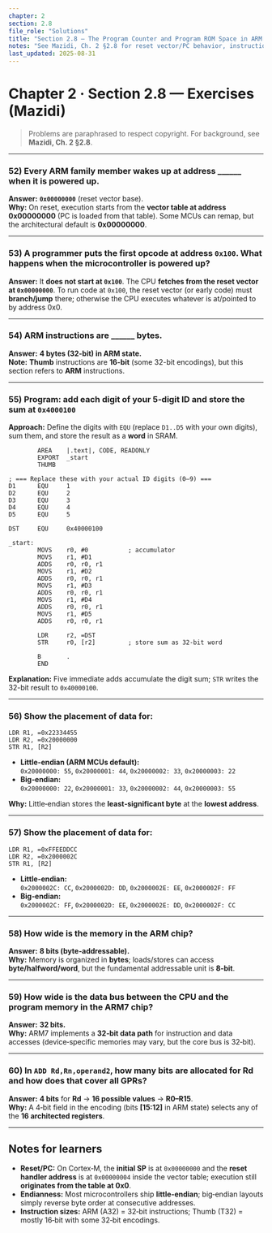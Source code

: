 ```yaml
---
chapter: 2
section: 2.8
file_role: "Solutions"
title: "Section 2.8 — The Program Counter and Program ROM Space in ARM (Mazidi)"
notes: "See Mazidi, Ch. 2 §2.8 for reset vector/PC behavior, instruction size, and endianness."
last_updated: 2025-08-31
---
```


# Chapter 2 · Section 2.8 — Exercises (Mazidi)

> Problems are paraphrased to respect copyright. For background, see **Mazidi, Ch. 2 §2.8**.

---

### 52) Every ARM family member wakes up at address ______ when it is powered up.  
**Answer:** **`0x00000000`** (reset vector base).  
**Why:** On reset, execution starts from the **vector table at address 0x00000000** (PC is loaded from that table). Some MCUs can remap, but the architectural default is **0x00000000**.

---

### 53) A programmer puts the first opcode at address `0x100`. What happens when the microcontroller is powered up?  
**Answer:** It **does not start at `0x100`**. The CPU **fetches from the reset vector at `0x00000000`**. To run code at `0x100`, the reset vector (or early code) must **branch/jump** there; otherwise the CPU executes whatever is at/pointed to by address 0x0.

---

### 54) ARM instructions are ______ bytes.  
**Answer:** **4 bytes (32-bit) in ARM state.**  
**Note:** **Thumb** instructions are **16-bit** (some 32-bit encodings), but this section refers to **ARM** instructions.

---

### 55) Program: add each digit of your 5‑digit ID and store the sum at `0x4000100`  
**Approach:** Define the digits with `EQU` (replace `D1..D5` with your own digits), sum them, and store the result as a **word** in SRAM.

```armasm
        AREA    |.text|, CODE, READONLY
        EXPORT  _start
        THUMB

; === Replace these with your actual ID digits (0–9) ===
D1      EQU     1
D2      EQU     2
D3      EQU     3
D4      EQU     4
D5      EQU     5

DST     EQU     0x40000100

_start:
        MOVS    r0, #0           ; accumulator
        MOVS    r1, #D1
        ADDS    r0, r0, r1
        MOVS    r1, #D2
        ADDS    r0, r0, r1
        MOVS    r1, #D3
        ADDS    r0, r0, r1
        MOVS    r1, #D4
        ADDS    r0, r0, r1
        MOVS    r1, #D5
        ADDS    r0, r0, r1

        LDR     r2, =DST
        STR     r0, [r2]         ; store sum as 32-bit word

        B       .
        END
```
**Explanation:** Five immediate adds accumulate the digit sum; `STR` writes the 32-bit result to `0x40000100`.

---

### 56) Show the placement of data for:
```
LDR R1, =0x22334455
LDR R2, =0x20000000
STR R1, [R2]
```
- **Little‑endian (ARM MCUs default):**  
  `0x20000000: 55`, `0x20000001: 44`, `0x20000002: 33`, `0x20000003: 22`
- **Big‑endian:**  
  `0x20000000: 22`, `0x20000001: 33`, `0x20000002: 44`, `0x20000003: 55`

**Why:** Little‑endian stores the **least‑significant byte** at the **lowest address**.

---

### 57) Show the placement of data for:
```
LDR R1, =0xFFEEDDCC
LDR R2, =0x2000002C
STR R1, [R2]
```
- **Little‑endian:**  
  `0x2000002C: CC`, `0x2000002D: DD`, `0x2000002E: EE`, `0x2000002F: FF`
- **Big‑endian:**  
  `0x2000002C: FF`, `0x2000002D: EE`, `0x2000002E: DD`, `0x2000002F: CC`

---

### 58) How wide is the memory in the ARM chip?  
**Answer:** **8 bits (byte‑addressable).**  
**Why:** Memory is organized in **bytes**; loads/stores can access **byte/halfword/word**, but the fundamental addressable unit is **8‑bit**.

---

### 59) How wide is the data bus between the CPU and the program memory in the ARM7 chip?  
**Answer:** **32 bits.**  
**Why:** ARM7 implements a **32‑bit data path** for instruction and data accesses (device‑specific memories may vary, but the core bus is 32‑bit).

---

### 60) In `ADD Rd,Rn,operand2`, how many bits are allocated for **Rd** and how does that cover all GPRs?  
**Answer:** **4 bits** for **Rd** → **16 possible values** → **R0–R15**.  
**Why:** A 4‑bit field in the encoding (bits **[15:12]** in ARM state) selects any of the **16 architected registers**.

---

## Notes for learners
- **Reset/PC:** On Cortex‑M, the **initial SP** is at `0x00000000` and the **reset handler address** is at `0x00000004` inside the vector table; execution still **originates from the table at 0x0**.  
- **Endianness:** Most microcontrollers ship **little‑endian**; big‑endian layouts simply reverse byte order at consecutive addresses.  
- **Instruction sizes:** ARM (A32) = 32‑bit instructions; Thumb (T32) = mostly 16‑bit with some 32‑bit encodings.
